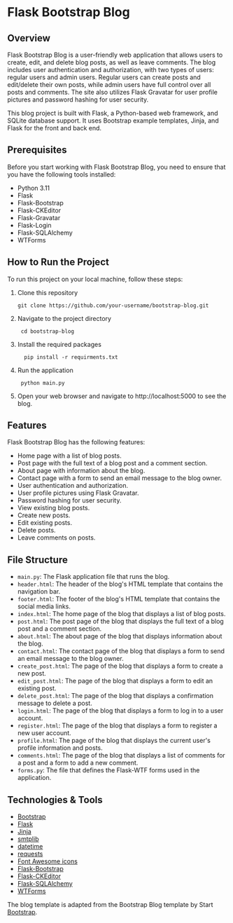 # Flask Bootstrap Blog

## Overview

Flask Bootstrap Blog is a user-friendly web application that allows users to create, edit, and delete blog posts, as well as leave comments. The blog includes user authentication and authorization, with two types of users: regular users and admin users. Regular users can create posts and edit/delete their own posts, while admin users have full control over all posts and comments. The site also utilizes Flask Gravatar for user profile pictures and password hashing for user security.

This blog project is built with Flask, a Python-based web framework, and SQLite database support. It uses Bootstrap example templates, Jinja, and Flask for the front and back end.

## Prerequisites

Before you start working with Flask Bootstrap Blog, 
you need to ensure that you have the following tools installed:
* Python 3.11
* Flask
* Flask-Bootstrap
* Flask-CKEditor
* Flask-Gravatar
* Flask-Login
* Flask-SQLAlchemy
* WTForms

## How to Run the Project

To run this project on your local machine, follow these steps:

1. Clone this repository

       git clone https://github.com/your-username/bootstrap-blog.git

2. Navigate to the project directory

        cd bootstrap-blog

3. Install the required packages
         
         pip install -r requirments.txt

4. Run the application

        python main.py

5. Open your web browser and navigate to http://localhost:5000 to see the blog.

## Features
Flask Bootstrap Blog has the following features:

* Home page with a list of blog posts.
* Post page with the full text of a blog post and a comment section.
* About page with information about the blog.
* Contact page with a form to send an email message to the blog owner.
* User authentication and authorization.
* User profile pictures using Flask Gravatar.
* Password hashing for user security.
* View existing blog posts.
* Create new posts.
* Edit existing posts.
* Delete posts.
* Leave comments on posts.

## File Structure

* `main.py`: The Flask application file that runs the blog.
* `header.html`: The header of the blog's HTML template that contains the navigation bar.
* `footer.html`: The footer of the blog's HTML template that contains the social media links.
* `index.html`: The home page of the blog that displays a list of blog posts.
* `post.html`: The post page of the blog that displays the full text of a blog post and a comment section.
* `about.html`: The about page of the blog that displays information about the blog.
* `contact.html`: The contact page of the blog that displays a form to send an email message to the blog owner.
* `create_post.html`: The page of the blog that displays a form to create a new post.
* `edit_post.html`: The page of the blog that displays a form to edit an existing post.
* `delete_post.html`: The page of the blog that displays a confirmation message to delete a post.
* `login.html`: The page of the blog that displays a form to log in to a user account.
* `register.html`: The page of the blog that displays a form to register a new user account.
* `profile.html`: The page of the blog that displays the current user's profile information and posts.
* `comments.html`: The page of the blog that displays a list of comments for a post and a form to add a new comment.
* `forms.py`: The file that defines the Flask-WTF forms used in the application.


## Technologies & Tools

* [Bootstrap](https://getbootstrap.com/)
* [Flask](https://flask.palletsprojects.com/)
* [Jinja](https://jinja.palletsprojects.com/)
* [smtplib](https://docs.python.org/3/library/smtplib.html)
* [datetime](https://docs.python.org/3/library/datetime.html)
* [requests](https://docs.python-requests.org/en/latest/)
* [Font Awesome icons](https://fontawesome.com/)
* [Flask-Bootstrap](https://pythonhosted.org/Flask-Bootstrap/index.html)
* [Flask-CKEditor](https://flask-ckeditor.readthedocs.io/en/latest/basic.html)
* [Flask-SQLAlchemy](https://flask-sqlalchemy.palletsprojects.com/en/3.0.x/quickstart/)
* [WTForms](https://wtforms.readthedocs.io/en/3.0.x/)

The blog template is adapted from the Bootstrap Blog template by Start [Bootstrap](https://startbootstrap.com/).